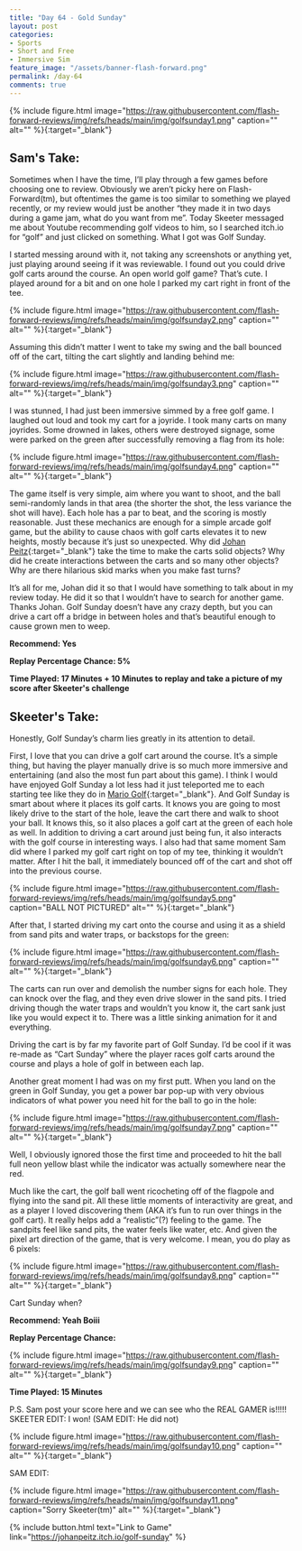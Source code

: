 ```yaml
---
title: "Day 64 - Gold Sunday"
layout: post
categories:
- Sports
- Short and Free
- Immersive Sim
feature_image: "/assets/banner-flash-forward.png"
permalink: /day-64
comments: true
---
```


{% include figure.html image="https://raw.githubusercontent.com/flash-forward-reviews/img/refs/heads/main/img/golfsunday1.png" caption="" alt="" %}{:target="_blank"}

## Sam's Take:

Sometimes when I have the time, I’ll play through a few games before choosing one to review. Obviously we aren’t picky here on Flash-Forward(tm), but oftentimes the game is too similar to something we played recently, or my review would just be another “they made it in two days during a game jam, what do you want from me”. Today Skeeter messaged me about Youtube recommending golf videos to him, so I searched itch.io for “golf” and just clicked on something. What I got was Golf Sunday.

I started messing around with it, not taking any screenshots or anything yet, just playing around seeing if it was reviewable. I found out you could drive golf carts around the course. An open world golf game? That’s cute. I played around for a bit and on one hole I parked my cart right in front of the tee.

{% include figure.html image="https://raw.githubusercontent.com/flash-forward-reviews/img/refs/heads/main/img/golfsunday2.png" caption="" alt="" %}{:target="_blank"}

Assuming this didn’t matter I went to take my swing and the ball bounced off of the cart, tilting the cart slightly and landing behind me:

{% include figure.html image="https://raw.githubusercontent.com/flash-forward-reviews/img/refs/heads/main/img/golfsunday3.png" caption="" alt="" %}{:target="_blank"}

I was stunned, I had just been immersive simmed by a free golf game. I laughed out loud and took my cart for a joyride. I took many carts on many joyrides. Some drowned in lakes, others were destroyed signage, some were parked on the green after successfully removing a flag from its hole:

{% include figure.html image="https://raw.githubusercontent.com/flash-forward-reviews/img/refs/heads/main/img/golfsunday4.png" caption="" alt="" %}{:target="_blank"}

The game itself is very simple, aim where you want to shoot, and the ball semi-randomly lands in that area (the shorter the shot, the less variance the shot will have). Each hole has a par to beat, and the scoring is mostly reasonable. Just these mechanics are enough for a simple arcade golf game, but the ability to cause chaos with golf carts elevates it to new heights, mostly because it’s just so unexpected. Why did [Johan Peitz](https://johanpeitz.itch.io/){:target="_blank"} take the time to make the carts solid objects? Why did he create interactions between the carts and so many other objects? Why are there hilarious skid marks when you make fast turns?

It’s all for me, Johan did it so that I would have something to talk about in my review today. He did it so that I wouldn’t have to search for another game. Thanks Johan. Golf Sunday doesn’t have any crazy depth, but you can drive a cart off a bridge in between holes and that’s beautiful enough to cause grown men to weep.

**Recommend: Yes**

**Replay Percentage Chance: 5%**

**Time Played: 17 Minutes + 10 Minutes to replay and take a picture of my score after Skeeter's challenge**

## Skeeter's Take:

Honestly, Golf Sunday’s charm lies greatly in its attention to detail. 

First, I love that you can drive a golf cart around the course. It’s a simple thing, but having the player manually drive is so much more immersive and entertaining (and also the most fun part about this game). I think I would have enjoyed Golf Sunday a lot less had it just teleported me to each starting tee like they do in [Mario Golf](https://www.youtube.com/watch?v=ea_N9YyC-WQ&t=657s){:target="_blank"}. And Golf Sunday is smart about where it places its golf carts. It knows you are going to most likely drive to the start of the hole, leave the cart there and walk to shoot your ball. It knows this, so it also places a golf cart at the green of each hole as well. In addition to driving a cart around just being fun, it also interacts with the golf course in interesting ways. 
I also had that same moment Sam did where I parked my golf cart right on top of my tee, thinking it wouldn’t matter. After I hit the ball, it immediately bounced off of the cart and shot off into the previous course. 

{% include figure.html image="https://raw.githubusercontent.com/flash-forward-reviews/img/refs/heads/main/img/golfsunday5.png" caption="BALL NOT PICTURED" alt="" %}{:target="_blank"}

After that, I started driving my cart onto the course and using it as a shield from sand pits and water traps, or backstops for the green: 

{% include figure.html image="https://raw.githubusercontent.com/flash-forward-reviews/img/refs/heads/main/img/golfsunday6.png" caption="" alt="" %}{:target="_blank"}

The carts can run over and demolish the number signs for each hole. They can knock over the flag, and they even drive slower in the sand pits. I tried driving though the water traps and wouldn’t you know it, the cart sank just like you would expect it to. There was a little sinking animation for it and everything. 

Driving the cart is by far my favorite part of Golf Sunday. I’d be cool if it was re-made as “Cart Sunday” where the player races golf carts around the course and plays a hole of golf in between each lap. 

Another great moment I had was on my first putt. When you land on the green in Golf Sunday, you get a power bar pop-up with very obvious indicators of what power you need hit for the ball to go in the hole:

{% include figure.html image="https://raw.githubusercontent.com/flash-forward-reviews/img/refs/heads/main/img/golfsunday7.png" caption="" alt="" %}{:target="_blank"}

Well, I obviously ignored those the first time and proceeded to hit the ball full neon yellow blast while the indicator was actually somewhere near the red. 

Much like the cart, the golf ball went ricocheting off of the flagpole and flying into the sand pit. 
All these little moments of interactivity are great, and as a player I loved discovering them (AKA it’s fun to run over things in the golf cart). It really helps add a “realistic”(?) feeling to the game. The sandpits feel like sand pits, the water feels like water, etc. And given the pixel art direction of the game, that is very welcome. 
I mean, you do play as 6 pixels: 

{% include figure.html image="https://raw.githubusercontent.com/flash-forward-reviews/img/refs/heads/main/img/golfsunday8.png" caption="" alt="" %}{:target="_blank"}

Cart Sunday when?

**Recommend: Yeah Boiii** 

**Replay Percentage Chance:**

{% include figure.html image="https://raw.githubusercontent.com/flash-forward-reviews/img/refs/heads/main/img/golfsunday9.png" caption="" alt="" %}{:target="_blank"}

**Time Played: 15 Minutes** 

P.S. Sam post your score here and we can see who the REAL GAMER is!!!!!
SKEETER EDIT: I won! (SAM EDIT: He did not)

{% include figure.html image="https://raw.githubusercontent.com/flash-forward-reviews/img/refs/heads/main/img/golfsunday10.png" caption="" alt="" %}{:target="_blank"}

SAM EDIT:

{% include figure.html image="https://raw.githubusercontent.com/flash-forward-reviews/img/refs/heads/main/img/golfsunday11.png" caption="Sorry Skeeter(tm)" alt="" %}{:target="_blank"}

{% include button.html text="Link to Game" link="https://johanpeitz.itch.io/golf-sunday" %}